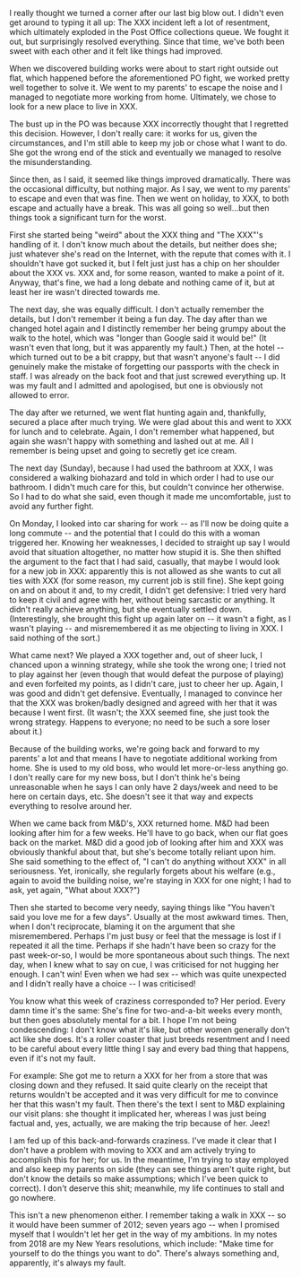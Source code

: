 I really thought we turned a corner after our last big blow out. I
didn't even get around to typing it all up: The XXX incident left a lot
of resentment, which ultimately exploded in the Post Office collections
queue. We fought it out, but surprisingly resolved everything. Since
that time, we've both been sweet with each other and it felt like things
had improved.

When we discovered building works were about to start right outside out
flat, which happened before the aforementioned PO fight, we worked
pretty well together to solve it. We went to my parents' to escape the
noise and I managed to negotiate more working from home. Ultimately, we
chose to look for a new place to live in XXX.

The bust up in the PO was because XXX incorrectly thought that I
regretted this decision. However, I don't really care: it works for us,
given the circumstances, and I'm still able to keep my job or chose what
I want to do. She got the wrong end of the stick and eventually we
managed to resolve the misunderstanding.

Since then, as I said, it seemed like things improved dramatically.
There was the occasional difficulty, but nothing major. As I say, we
went to my parents' to escape and even that was fine. Then we went on
holiday, to XXX, to both escape and actually have a break. This was all
going so well...but then things took a significant turn for the worst.

First she started being "weird" about the XXX thing and "The XXX"'s
handling of it. I don't know much about the details, but neither does
she; just whatever she's read on the Internet, with the repute that
comes with it. I shouldn't have got sucked it, but I felt just just has
a chip on her shoulder about the XXX vs. XXX and, for some reason,
wanted to make a point of it. Anyway, that's fine, we had a long debate
and nothing came of it, but at least her ire wasn't directed towards me.

The next day, she was equally difficult. I don't actually remember the
details, but I don't remember it being a fun day. The day after than we
changed hotel again and I distinctly remember her being grumpy about the
walk to the hotel, which was "longer than Google said it would be!" (It
wasn't even that long, but it was apparently my fault.) Then, at the
hotel -- which turned out to be a bit crappy, but that wasn't anyone's
fault -- I did genuinely make the mistake of forgetting our passports
with the check in staff. I was already on the back foot and that just
screwed everything up. It was my fault and I admitted and apologised,
but one is obviously not allowed to error.

The day after we returned, we went flat hunting again and, thankfully,
secured a place after much trying. We were glad about this and went to
XXX for lunch and to celebrate. Again, I don't remember what happened,
but again she wasn't happy with something and lashed out at me. All I
remember is being upset and going to secretly get ice cream.

The next day (Sunday), because I had used the bathroom at XXX, I was
considered a walking biohazard and told in which order I had to use our
bathroom. I didn't much care for this, but couldn't convince her
otherwise. So I had to do what she said, even though it made me
uncomfortable, just to avoid any further fight.

On Monday, I looked into car sharing for work -- as I'll now be doing
quite a long commute -- and the potential that I could do this with a
woman triggered her. Knowing her weaknesses, I decided to straight up
say I would avoid that situation altogether, no matter how stupid it is.
She then shifted the argument to the fact that I had said, casually,
that maybe I would look for a new job in XXX: apparently this is not
allowed as she wants to cut all ties with XXX (for some reason, my
current job is still fine). She kept going on and on about it and, to my
credit, I didn't get defensive: I tried very hard to keep it civil and
agree with her, without being sarcastic or anything. It didn't really
achieve anything, but she eventually settled down.  (Interestingly, she
brought this fight up again later on -- it wasn't a fight, as I wasn't
playing -- and misremembered it as me objecting to living in XXX. I said
nothing of the sort.)

What came next? We played a XXX together and, out of sheer luck, I
chanced upon a winning strategy, while she took the wrong one; I tried
not to play against her (even though that would defeat the purpose of
playing) and even forfeited my points, as I didn't care, just to cheer
her up. Again, I was good and didn't get defensive. Eventually, I
managed to convince her that the XXX was broken/badly designed and
agreed with her that it was because I went first. (It wasn't; the XXX
seemed fine, she just took the wrong strategy. Happens to everyone; no
need to be such a sore loser about it.)

Because of the building works, we're going back and forward to my
parents' a lot and that means I have to negotiate additional working
from home. She is used to my old boss, who would let more-or-less
anything go. I don't really care for my new boss, but I don't think he's
being unreasonable when he says I can only have 2 days/week and need to
be here on certain days, etc. She doesn't see it that way and expects
everything to resolve around her.

When we came back from M&D's, XXX returned home. M&D had been looking
after him for a few weeks. He'll have to go back, when our flat goes
back on the market. M&D did a good job of looking after him and XXX was
obviously thankful about that, but she's become totally reliant upon
him. She said something to the effect of, "I can't do anything without
XXX" in all seriousness. Yet, ironically, she regularly forgets about
his welfare (e.g., again to avoid the building noise, we're staying in
XXX for one night; I had to ask, yet again, "What about XXX?")

Then she started to become very needy, saying things like "You haven't
said you love me for a few days". Usually at the most awkward times.
Then, when I don't reciprocate, blaming it on the argument that she
misremembered. Perhaps I'm just busy or feel that the message is lost if
I repeated it all the time. Perhaps if she hadn't have been so crazy for
the past week-or-so, I would be more spontaneous about such things. The
next day, when I knew what to say on cue, I was criticised for not
hugging her enough. I can't win! Even when we had sex -- which was quite
unexpected and I didn't really have a choice -- I was criticised!

You know what this week of craziness corresponded to? Her period. Every
damn time it's the same: She's fine for two-and-a-bit weeks every month,
but then goes absolutely mental for a bit. I hope I'm not being
condescending: I don't know what it's like, but other women generally
don't act like she does. It's a roller coaster that just breeds
resentment and I need to be careful about every little thing I say and
every bad thing that happens, even if it's not my fault.

For example: She got me to return a XXX for her from a store that was
closing down and they refused. It said quite clearly on the receipt that
returns wouldn't be accepted and it was very difficult for me to
convince her that this wasn't my fault. Then there's the text I sent to
M&D explaining our visit plans: she thought it implicated her, whereas I
was just being factual and, yes, actually, we are making the trip
because of her. Jeez!

I am fed up of this back-and-forwards craziness. I've made it clear that
I don't have a problem with moving to XXX and am actively trying to
accomplish this for her; for us. In the meantime, I'm trying to stay
employed and also keep my parents on side (they can see things aren't
quite right, but don't know the details so make assumptions; which I've
been quick to correct). I don't deserve this shit; meanwhile, my life
continues to stall and go nowhere.

This isn't a new phenomenon either. I remember taking a walk in XXX --
so it would have been summer of 2012; seven years ago -- when I promised
myself that I wouldn't let her get in the way of my ambitions.  In my
notes from 2018 are my New Years resolutions, which include: "Make time
for yourself to do the things you want to do". There's always something
and, apparently, it's always my fault.
